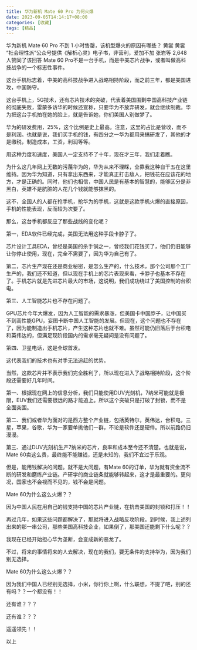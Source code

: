 ```yaml
---
title: 华为新机 Mate 60 Pro 为何火爆
date: 2023-09-05T14:14:17+08:00
categories: [收藏]
tags: [精品]
---
```


华为新机 Mate 60 Pro 不到 1 小时售罄，该机型爆火的原因有哪些？
黄裳
黄裳
“社会理性派”公众号提供《解析心灵》电子书，非营利，爱加不加
张岩等 2,648 人赞同了该回答
Mate 60 Pro不是一台手机，而是中美芯片战争，或者叫做高科技战争的一个标志性事件。

这台手机标志着，中美的高科技战争进入战略相持阶段，而之前三年，都是美国进攻，中国防守。

这台手机上，5G技术，还有芯片技术的突破，代表着美国围剿中国高科技产业链的彻底失败，雷蒙多访华的时候还宣称，只要华为不放弃研发，就会继续制裁。华为把这台手机拍在她的脸上，就是告诉她，你们美国人别做梦了。

华为的研发费用，25%，这个比例是史上最高。注意，这里的占比是营收，而不是利润。也就是说，我们买手机的钱，有四分之一华为都用来搞研发了，其他的才是缴税，制造成本，工资，利润等等。

用这种力度和速度，美国人一定支持不了十年，现在才三年，我们走着瞧。

为什么这几年网上无数的污蔑华为的，华为从来不理睬，全靠我这种自干五在这里维持。因为华为知道，只有拿出东西来，才能真正打击敌人，把钱花在应该花的地方，才是正确的。同时，他们也相信，中国人民是有基本的智慧的，能够区分是非黑白，英雄不是肮脏的人花几个钱就能够抹黑的。

这不，全国人的人都在抢手机，抢华为的手机，这就是这款手机火爆的直接原因，手机的性能表现，反而较为次要了。

那么，这台手机都反应了那些战线的变化呢？

第一，EDA软件已经完成，美国无法用这种手段卡脖子了。

芯片设计工具EDA，曾经是美国的杀手锏之一，曾经我们花钱买了，他们仍旧能够让你停止使用，现在，完全不需要了，因为华为自己有了。

第二，芯片生产现在还是商业秘密，是怎么生产的，什么技术，那个公司那个工厂生产的，我们还不知道，但以现在手机上的芯片表现来看，卡脖子也基本不存在了。手机芯片就是先进芯片最大的市场，这说明，我们成功绕过了美国控制的台积电。

第三、人工智能芯片也不存在问题了。

GPU芯片今年大爆发，因为人工智能的需求暴涨，但美国卡中国脖子，让中国买不到高性能GPU，妄图卡断中国人工智能的发展。但现在，这个问题也不存在了，因为能制造出手机芯片，产生这种芯片也就不难。虽然可能仍旧落后于台积电和英伟达的，但满足现阶段国内的需求毫无疑问是没有问题了。

第四、卫星电话，这是全球首发。

这代表我们的技术也有对手无法追赶的优势。

当然，这款芯片并不表示我们完全胜利了，所以现在进入了战略相持阶段，这个阶段还需要好几年时间。

第一、根据现在网上的信息分析，我们只能使用DUV光刻机，7纳米可能就是极限，EUV我们还需要很远的路才能追上。所以这个突破只是打破了封锁，而不是全面突围。

第二、我们或者华为面对的是西方整个产业链，包括英特尔，英伟达，台积电，三星，苹果，谷歌，华为一家要单挑他们一群，不论是软件还是硬件。所以前路仍旧漫漫。

第三、通过DUV光刻机生产7纳米的芯片，良率和成本至今还不清楚。也就是说，Mate 60卖这么贵，最终能不能赚钱，还是未知的，我们不宜过于乐观。

但是，能用钱解决的问题。就不是大问题，有Mate 60的订单，华为就有资金流不断的研发和磨练产业链。产研学的商业链条就能够转起来，这才是最重要的。更何况，国家也不会视而不见的，钱不会是问题。

Mate 60为什么这么火爆？？

因为中国人民在用自己的钱支持中国的芯片产业链，在抗击美国的封锁和打压！！

再过几年，如果这些问题都解决了，那就将进入战略反攻阶段。到时候，我上述列出来的那一串公司，那些美国高科技企业，如果倒了，那美国还能剩下什么呢？？

我现在已经开始担心华为垄断，会变成新的恶龙了。

不过，将来的事情将来的人去解决，现在的我们，要无条件的支持华为，因为我们别无选择。

Mate 60为什么这么火爆？？

因为我们中国人已经别无选择，小米，你行你上啊，什么联想，不提了吧，别的还有吗？？一个都没有！！

还有谁？？？

还有谁？？？

遥遥领先！！

以上